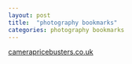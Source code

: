 ```yaml
---
layout: post
title:  "photography bookmarks"
categories: photography bookmarks
---
```


[camerapricebusters.co.uk](https://mail.google.com/mail/u/0/#label/next-action/14529beeaa03df93)  

